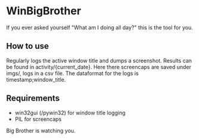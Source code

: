 # WinBigBrother
If you ever asked yourself "What am I doing all day?" this is the tool for you.

## How to use
Regularly logs the active window title and dumps a screenshot.
Results can be found in activity/{current_date}.
Here there screencaps are saved under imgs/, logs in a csv file.
The dataformat for the logs is timestamp;window_title.

## Requirements
- win32gui (/pywin32) for window title logging
- PIL for screencaps


Big Brother is watching you.